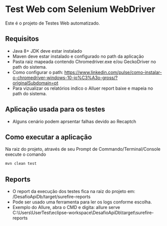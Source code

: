 # Test Web com Selenium WebDriver

Este é o projeto de Testes Web automatizado.

##  Requisitos
 * Java 8+ JDK deve estar instalado
 * Maven deve estar instalado e configurado no path da aplicação
 * Pasta raiz mapeada contendo Chromedriver.exe e/ou GeckoDriver no path do sistema.
 * Como configurar o path: https://www.linkedin.com/pulse/como-instalar-o-chromedriver-windows-10-jo%C3%A3o-gross/?originalSubdomain=pt
 * Para vizualizar os relatórios indico o Alluer report baixe e mapeia no path do sistema.
 
##  Aplicação usada para  os testes
  * Alguns cenário podem aprsentar falhas devido ao Recaptch

## Como executar a aplicação 

Na raiz do projeto, através de seu Prompt de Commando/Terminal/Console execute o comando 

```bash
mvn clean test
```
## Reports
 * O report da execução dos testes fica na raiz do projeto em: /DesafioApiDb/target/surefire-reports
 * Pode ser usado uma ferramenta para ler os logs conforme escolha.
 * Exemplo do Allure, abra o CMD e digita: allure serve C:\Users\UserTest\eclipse-workspace\DesafioApiDb\target\surefire-reports



